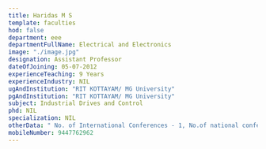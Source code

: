 ```yaml
---
title: Haridas M S
template: faculties
hod: false
department: eee
departmentFullName: Electrical and Electronics
image: "./image.jpg"
designation: Assistant Professor
dateOfJoining: 05-07-2012
experienceTeaching: 9 Years
experienceIndustry: NIL
ugAndInstitution: "RIT KOTTAYAM/ MG University"
pgAndInstitution: "RIT KOTTAYAM/ MG University"
subject: Industrial Drives and Control
phd: NIL
specialization: NIL
otherData: " No. of International Conferences - 1, No.of national conferences - 1"
mobileNumber: 9447762962
---
```

